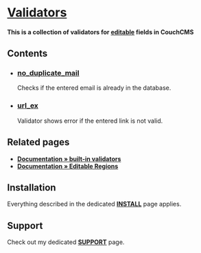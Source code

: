# [Validators](https://github.com/trendoman/Tweakus-Dilectus/tree/main/anton.cms%40ya.ru__validators)

#### This is a collection of validators for [editable](#related-pages) fields in CouchCMS

## Contents

* ### [no_duplicate_mail](no_duplicate_mail/)

   Checks if the entered email is already in the database.

* ### [url_ex](url_ex/)

   Validator shows error if the entered link is not valid.

## Related pages

* [**Documentation &raquo; built-in validators**](https://docs.couchcms.com/tags-reference/editable.html#validator)
* [**Documentation &raquo; Editable Regions**](https://docs.couchcms.com/concepts/editable-regions.html)

## Installation

Everything described in the dedicated [**INSTALL**](/INSTALL.md) page applies.

## Support

Check out my dedicated [**SUPPORT**](/SUPPORT.md) page.
